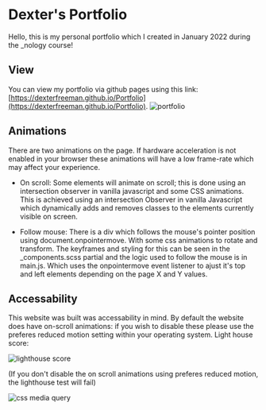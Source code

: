 # Dexter's Portfolio

Hello, this is my personal portfolio which I created in January 2022 during the _nology course!

## View

You can view my portfolio via github pages using this link: [https://dexterfreeman.github.io/Portfolio](https://dexterfreeman.github.io/Portfolio). 
![portfolio](https://user-images.githubusercontent.com/67049776/220784098-aea98ad6-a77f-420a-8725-4d46c665b2b1.gif)

## Animations
There are two animations on the page. If hardware acceleration is not enabled in your browser these animations will have a low frame-rate which may affect your experience. 

- On scroll: Some elements will animate on scroll; this is done using an intersection observer in vanilla javascript and some CSS animations. This is achieved using an intersection Observer in vanilla Javascript which dynamically adds and removes classes to the elements currently visible on screen. 

- Follow mouse: There is a div which follows the mouse's pointer position using document.onpointermove. With some css animations to rotate and transform.  The keyframes and styling for this can be seen in the _components.scss partial and the logic used to follow the mouse is in main.js. Which uses the onpointermove event listener to ajust it's top and left elements depending on the page X and Y values. 

## Accessability 
This website was built was accessability in mind. By default the website does have on-scroll animations: if you wish to disable these please use the preferes reduced motion setting within your operating system. 
Light house score: 

![lighthouse score](https://i.ibb.co/hHJGcPC/lighthouse-score.jpg)


(If you don't disable the on scroll animations using preferes reduced motion, the lighthouse test will fail)

![css media query](https://i.ibb.co/brYj5TT/carbon.png)
